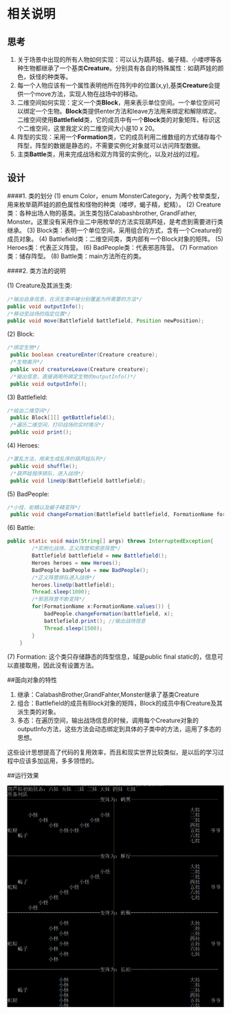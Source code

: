 # 相关说明
## 思考
1. 关于场景中出现的所有人物如何实现：可以认为葫芦娃、蝎子精、小喽啰等各种生物都继承了一个基类**Creature**。分别具有各自的特殊属性：如葫芦娃的颜色，妖怪的种类等。
2. 每一个人物应该有一个属性表明他所在阵列中的位置(x,y),基类**Creature**会提供一个move方法，实现人物在战场中的移动。
3. 二维空间如何实现：定义一个类**Block**，用来表示单位空间。一个单位空间可以绑定一个生物。**Block**类提供enter方法和leave方法用来绑定和解除绑定。 二维空间使用**Battlefield**类，它的成员中有一个**Block**类的对象矩阵，标识这个二维空间，这里我定义的二维空间大小是10 x 20。
4. 阵型的实现：采用一个**Formation**类，它的成员利用二维数组的方式储存每个阵型，阵型的数据是静态的，不需要实例化对象就可以访问阵型数据。
5. 主类**Battle**类，用来完成战场和双方阵营的实例化，以及对战的过程。

## 设计
####1. 类的划分
(1) enum Color，enum MonsterCategory，为两个枚举类型，用来枚举葫芦娃的颜色属性和怪物的种类（喽啰，蝎子精，蛇精）。
(2) Creature类：各种出场人物的基类。派生类包括Calabashbrother, GrandFather, Monster。这里没有采用作业二中用枚举的方法实现葫芦娃，是考虑到需要进行类继承。
(3) Block类：表明一个单位空间，采用组合的方式，含有一个Creature的成员对象。
(4) Battlefield类：二维空间类，类内部有一个Block对象的矩阵。
(5) Heroes类：代表正义阵营。
(6) BadPeople类：代表邪恶阵营。
(7) Formation类：储存阵型。
(8) Battle类：main方法所在的类。


####2. 类方法的说明

(1) Creature及其派生类:
``` java  
/*输出自身信息，在派生类中被分别覆盖为所需要的方法*/
public void outputInfo(); 
/*移动至战场的指定位置*/
public void move(Battlefield battlefield, Position newPosition);
```
(2) Block:
``` java
/*绑定生物*/
 public boolean creatureEnter(Creature creature);
 /*生物离开*/
 public void creatureLeave(Creature creature);
 /*输出信息，直接调用所绑定生物的outputInfo()*/
 public void outputInfo();
```

(3) Battlefield:
``` java
/*给出二维空间*/
 public Block[][] getBattlefield();
 /*遍历二维空间，打印战场的实时情况*/
 public void print();
```

(4) Heroes:
``` java
/*置乱方法，用来生成乱序的葫芦娃队列*/
 public void shuffle();
 /*葫芦娃按序排队，进入战场*/
 public void lineUp(Battlefield battlefield);
```
(5) BadPeople:
```java
/*小怪，蛇精以及蝎子精变阵*/
 public void changeFormation(Battlefield battlefield, FormationName formationName)
```
(6) Battle:
``` java
public static void main(String[] args) throws InterruptedException{
        /*实例化战场，正义阵营和邪恶阵营*/
        Battlefield battlefield = new Battlefield();
        Heroes heroes = new Heroes();
        BadPeople badPeople = new BadPeople();
        /*正义阵营排队进入战场*/
        heroes.lineUp(battlefield);
        Thread.sleep(1000);
        /*邪恶阵营不断变阵*/
        for(FormationName x:FormationName.values()) {
            badPeople.changeFormation(battlefield, x);
            battlefield.print(); //输出战场信息
            Thread.sleep(1500);
        }
    }
```

(7) Formation:
这个类只存储静态的阵型信息，域是public final static的，信息可以直接取用，因此没有设置方法。




##面向对象的特性
1. 继承：CalabashBrother,GrandFahter,Monster继承了基类Creature
2. 组合：Battlefield的成员有Block对象的矩阵，Block的成员中有Creature及其派生类的对象。
3. 多态：在遍历空间，输出战场信息的时候，调用每个Creature对象的outputInfo方法，这些方法会动态绑定到具体的子类中的方法，运用了多态的思想。

这些设计思想提高了代码的复用效率，而且和现实世界比较类似，是以后的学习过程中应该多加运用，多多领悟的。

##运行效果

![image](https://github.com/czhnju161220026/image/blob/master/res3.png?raw=true)



